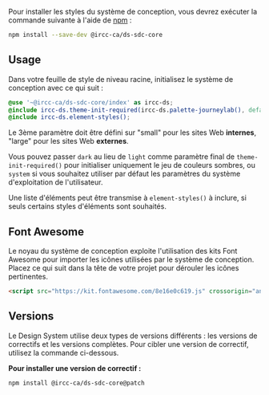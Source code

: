 <!-- Ce qui précède est une information générale afin de commencer. Vous pouvez trouver des directives d'utilisation Figma plus détaillées spécifiques à chaque partie du système sur leurs pages respectives sur ce site.
## Commencer -->

Pour installer les styles du système de conception, vous devrez exécuter la commande suivante à l'aide de [npm](https://www.npmjs.com/) :

```sh
npm install --save-dev @ircc-ca/ds-sdc-core
```

## Usage

Dans votre feuille de style de niveau racine, initialisez le système de conception avec ce qui suit :

```scss
@use '~@ircc-ca/ds-sdc-core/index' as ircc-ds;
@include ircc-ds.theme-init-required(ircc-ds.palette-journeylab(), default, large);
@include ircc-ds.element-styles();
```
Le 3ème paramètre doit être défini sur "small" pour les sites Web **internes**, "large" pour les sites Web **externes**.

Vous pouvez passer `dark` au lieu de `light` comme paramètre final de `theme-init-required()` pour initialiser uniquement le jeu de couleurs sombres, ou `system` si vous souhaitez utiliser par défaut les paramètres du système d'exploitation de l'utilisateur.

Une liste d'éléments peut être transmise à `element-styles()` à inclure, si seuls certains styles d'éléments sont souhaités.

## Font Awesome

Le noyau du système de conception exploite l'utilisation des kits Font Awesome pour importer les icônes utilisées par le système de conception. Placez ce qui suit dans la tête de votre projet pour dérouler les icônes pertinentes.
```html
<script src="https://kit.fontawesome.com/8e16e0c619.js" crossorigin="anonymous"></script>
```

## Versions

Le Design System utilise deux types de versions différents : les versions de correctifs et les versions complètes. Pour cibler une version de correctif, utilisez la commande ci-dessous.

**Pour installer une version de correctif :**
```sh
npm install @ircc-ca/ds-sdc-core@patch
```
